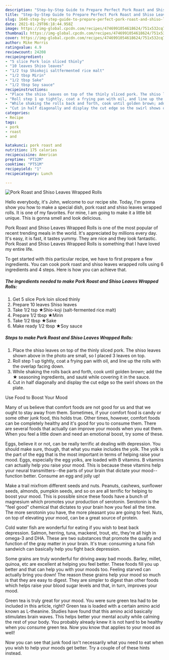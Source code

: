 ```yaml
---
description: "Step-by-Step Guide to Prepare Perfect Pork Roast and Shiso Leaves Wrapped Rolls"
title: "Step-by-Step Guide to Prepare Perfect Pork Roast and Shiso Leaves Wrapped Rolls"
slug: 1648-step-by-step-guide-to-prepare-perfect-pork-roast-and-shiso-leaves-wrapped-rolls
date: 2021-01-29T06:18:44.958Z
image: https://img-global.cpcdn.com/recipes/4746991054618624/751x532cq70/pork-roast-and-shiso-leaves-wrapped-rolls-recipe-main-photo.jpg
thumbnail: https://img-global.cpcdn.com/recipes/4746991054618624/751x532cq70/pork-roast-and-shiso-leaves-wrapped-rolls-recipe-main-photo.jpg
cover: https://img-global.cpcdn.com/recipes/4746991054618624/751x532cq70/pork-roast-and-shiso-leaves-wrapped-rolls-recipe-main-photo.jpg
author: Mike Morris
ratingvalue: 4.9
reviewcount: 24208
recipeingredient:
- "5 slice Pork loin sliced thinly"
- "10 leaves Shiso leaves"
- "1/2 tsp Shiokoji saltfermented rice malt"
- "1/2 tbsp Mirin"
- "1/2 tbsp Sake"
- "1/2 tbsp Soy sauce"
recipeinstructions:
- "Place the shiso leaves on top of the thinly sliced pork. The shiso leaves shown above in the photo are small, so I placed 3 leaves on top."
- "Roll step 1 up tightly, coat a frying pan with oil, and line up the rolls with the overlap facing down."
- "While shaking the rolls back and forth, cook until golden brown; add the ★ seasoning ingredients, and sauté while covering it in the sauce."
- "Cut in half diagonally and display the cut edge so the swirl shows on the plate."
categories:
- Recipe
tags:
- pork
- roast
- and

katakunci: pork roast and 
nutrition: 175 calories
recipecuisine: American
preptime: "PT32M"
cooktime: "PT51M"
recipeyield: "1"
recipecategory: Lunch

---
```



![Pork Roast and Shiso Leaves Wrapped Rolls](https://img-global.cpcdn.com/recipes/4746991054618624/751x532cq70/pork-roast-and-shiso-leaves-wrapped-rolls-recipe-main-photo.jpg)

Hello everybody, it's John, welcome to our recipe site. Today, I'm gonna show you how to make a special dish, pork roast and shiso leaves wrapped rolls. It is one of my favorites. For mine, I am going to make it a little bit unique. This is gonna smell and look delicious.



Pork Roast and Shiso Leaves Wrapped Rolls is one of the most popular of recent trending meals in the world. It's appreciated by millions every day. It's easy, it is fast, it tastes yummy. They are nice and they look fantastic. Pork Roast and Shiso Leaves Wrapped Rolls is something that I have loved my entire life.


To get started with this particular recipe, we have to first prepare a few ingredients. You can cook pork roast and shiso leaves wrapped rolls using 6 ingredients and 4 steps. Here is how you can achieve that.

<!--inarticleads1-->

##### The ingredients needed to make Pork Roast and Shiso Leaves Wrapped Rolls:

1. Get 5 slice Pork loin sliced thinly
1. Prepare 10 leaves Shiso leaves
1. Take 1/2 tsp ★Shio-koji (salt-fermented rice malt)
1. Prepare 1/2 tbsp ★Mirin
1. Take 1/2 tbsp ★Sake
1. Make ready 1/2 tbsp ★Soy sauce




<!--inarticleads2-->

##### Steps to make Pork Roast and Shiso Leaves Wrapped Rolls:

1. Place the shiso leaves on top of the thinly sliced pork. The shiso leaves shown above in the photo are small, so I placed 3 leaves on top.
1. Roll step 1 up tightly, coat a frying pan with oil, and line up the rolls with the overlap facing down.
1. While shaking the rolls back and forth, cook until golden brown; add the ★ seasoning ingredients, and sauté while covering it in the sauce.
1. Cut in half diagonally and display the cut edge so the swirl shows on the plate.




Use Food to Boost Your Mood


Many of us believe that comfort foods are not good for us and that we ought to stay away from them. Sometimes, if your comfort food is candy or some other junk food, this holds true. Other times, however, comfort foods can be completely healthy and it's good for you to consume them. There are several foods that actually can improve your moods when you eat them. When you feel a little down and need an emotional boost, try some of these.

Eggs, believe it or not, can be really terrific at dealing with depression. You should make sure, though, that what you make includes the yolk. The yolk is the part of the egg that is the most important in terms of helping raise your mood. Eggs, especially the egg yolks, are loaded with B vitamins. B vitamins can actually help you raise your mood. This is because these vitamins help your neural transmitters--the parts of your brain that dictate your mood--function better. Consume an egg and jolly up!

Make a trail mixfrom different seeds and nuts. Peanuts, cashews, sunflower seeds, almonds, pumpkin seeds, and so on are all terrific for helping to boost your mood. This is possible since these foods have a bunch of magnesium which promotes your production of serotonin. Serotonin is the "feel good" chemical that dictates to your brain how you feel all the time. The more serotonin you have, the more pleasant you are going to feel. Nuts, on top of elevating your mood, can be a great source of protein.

Cold water fish are wonderful for eating if you wish to beat back depression. Salmon, herring, tuna, mackerel, trout, etc, they're all high in omega-3 and DHA. These are two substances that promote the quality and function of the gray matter in your brain. It's true: consuming a tuna fish sandwich can basically help you fight back depression. 

Some grains are truly wonderful for driving away bad moods. Barley, millet, quinoa, etc are excellent at helping you feel better. These foods fill you up better and that can help you with your moods too. Feeling starved can actually bring you down! The reason these grains help your mood so much is that they are easy to digest. They are simpler to digest than other foods which helps raise your blood sugar levels and that, in turn, improves your mood.

Green tea is truly great for your mood. You were sure green tea had to be included in this article, right? Green tea is loaded with a certain amino acid known as L-theanine. Studies have found that this amino acid basically stimulates brain waves. This helps better your mental acuity while calming the rest of your body. You probably already knew it is not hard to be healthy when you consume green tea. Now you know that applies to your mood as well!

Now you can see that junk food isn't necessarily what you need to eat when you wish to help your moods get better. Try  a  couple of  of  these  hints  instead.

